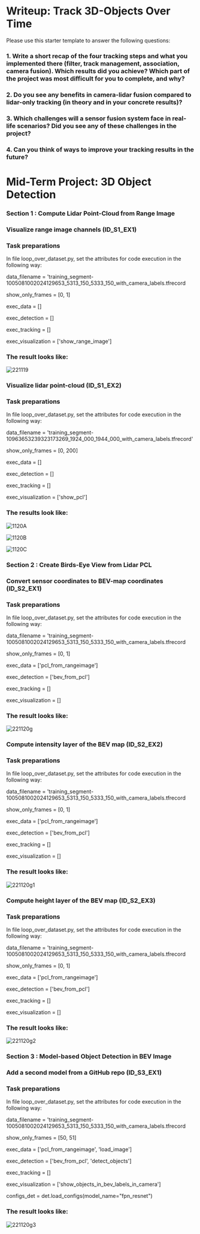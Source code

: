 # Writeup: Track 3D-Objects Over Time

Please use this starter template to answer the following questions:

### 1. Write a short recap of the four tracking steps and what you implemented there (filter, track management, association, camera fusion). Which results did you achieve? Which part of the project was most difficult for you to complete, and why?


### 2. Do you see any benefits in camera-lidar fusion compared to lidar-only tracking (in theory and in your concrete results)? 


### 3. Which challenges will a sensor fusion system face in real-life scenarios? Did you see any of these challenges in the project?


### 4. Can you think of ways to improve your tracking results in the future?

# Mid-Term Project: 3D Object Detection

### Section 1 : Compute Lidar Point-Cloud from Range Image

### Visualize range image channels (ID_S1_EX1)
### Task preparations
In file loop_over_dataset.py, set the attributes for code execution in the following way:

data_filename = 'training_segment-1005081002024129653_5313_150_5333_150_with_camera_labels.tfrecord

show_only_frames = [0, 1]

exec_data = []

exec_detection = []

exec_tracking = []

exec_visualization = ['show_range_image']

### The result looks like:

![221119](https://user-images.githubusercontent.com/94186015/202856176-73d9c92c-3bdb-4541-83a4-a543229deb1c.PNG)

### Visualize lidar point-cloud (ID_S1_EX2)
### Task preparations
In file loop_over_dataset.py, set the attributes for code execution in the following way:

data_filename = 'training_segment-10963653239323173269_1924_000_1944_000_with_camera_labels.tfrecord'

show_only_frames = [0, 200]

exec_data = []

exec_detection = []

exec_tracking = []

exec_visualization = ['show_pcl']

### The results look like:

![1120A](https://user-images.githubusercontent.com/94186015/202886781-954166de-c9ce-4db7-8d6a-6344e8577359.PNG)

![1120B](https://user-images.githubusercontent.com/94186015/202886800-92662a58-1715-4075-b489-a19f562c525f.PNG)

![1120C](https://user-images.githubusercontent.com/94186015/202886808-4faba2cb-a60d-4366-bc21-f39b07360edf.PNG)

### Section 2 : Create Birds-Eye View from Lidar PCL

### Convert sensor coordinates to BEV-map coordinates (ID_S2_EX1)
### Task preparations
In file loop_over_dataset.py, set the attributes for code execution in the following way:

data_filename = 'training_segment-1005081002024129653_5313_150_5333_150_with_camera_labels.tfrecord

show_only_frames = [0, 1]

exec_data = ['pcl_from_rangeimage']

exec_detection = ['bev_from_pcl']

exec_tracking = []

exec_visualization = []

### The result looks like:

![221120g](https://user-images.githubusercontent.com/94186015/202888609-b518820e-fd67-4a7a-8621-10e478384100.PNG)

### Compute intensity layer of the BEV map (ID_S2_EX2)
### Task preparations
In file loop_over_dataset.py, set the attributes for code execution in the following way:

data_filename = 'training_segment-1005081002024129653_5313_150_5333_150_with_camera_labels.tfrecord

show_only_frames = [0, 1]

exec_data = ['pcl_from_rangeimage']

exec_detection = ['bev_from_pcl']

exec_tracking = []

exec_visualization = []

### The result looks like:

![221120g1](https://user-images.githubusercontent.com/94186015/202888678-4c91532e-ea01-4066-a61c-639b0879dd74.PNG)

### Compute height layer of the BEV map (ID_S2_EX3)
### Task preparations
In file loop_over_dataset.py, set the attributes for code execution in the following way:

data_filename = 'training_segment-1005081002024129653_5313_150_5333_150_with_camera_labels.tfrecord

show_only_frames = [0, 1]

exec_data = ['pcl_from_rangeimage']

exec_detection = ['bev_from_pcl']

exec_tracking = []

exec_visualization = []

### The result looks like:

![221120g2](https://user-images.githubusercontent.com/94186015/202888731-855c3447-ed8d-48c5-9be9-8594f53ad2c7.PNG)

### Section 3 : Model-based Object Detection in BEV Image

### Add a second model from a GitHub repo (ID_S3_EX1)
### Task preparations
In file loop_over_dataset.py, set the attributes for code execution in the following way:

data_filename = 'training_segment-1005081002024129653_5313_150_5333_150_with_camera_labels.tfrecord

show_only_frames = [50, 51]

exec_data = ['pcl_from_rangeimage', 'load_image']

exec_detection = ['bev_from_pcl', 'detect_objects']

exec_tracking = []

exec_visualization = ['show_objects_in_bev_labels_in_camera']

configs_det = det.load_configs(model_name="fpn_resnet")

### The result looks like:

![221120g3](https://user-images.githubusercontent.com/94186015/202889643-aa6a4497-8dc6-4d8e-ab8e-72a3ab1135b9.PNG)
